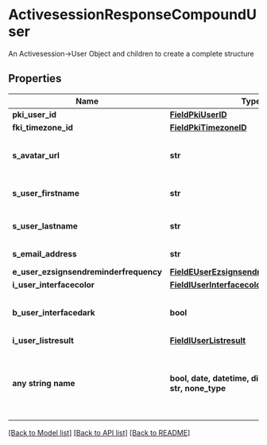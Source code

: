 # ActivesessionResponseCompoundUser

An Activesession->User Object and children to create a complete structure

## Properties
Name | Type | Description | Notes
------------ | ------------- | ------------- | -------------
**pki_user_id** | [**FieldPkiUserID**](FieldPkiUserID.md) |  | 
**fki_timezone_id** | [**FieldPkiTimezoneID**](FieldPkiTimezoneID.md) |  | 
**s_avatar_url** | **str** | The url of the picture used as avatar | 
**s_user_firstname** | **str** | The First name of the user | 
**s_user_lastname** | **str** | The Last name of the user | 
**s_email_address** | **str** | The email address. | 
**e_user_ezsignsendreminderfrequency** | [**FieldEUserEzsignsendreminderfrequency**](FieldEUserEzsignsendreminderfrequency.md) |  | 
**i_user_interfacecolor** | [**FieldIUserInterfacecolor**](FieldIUserInterfacecolor.md) |  | 
**b_user_interfacedark** | **bool** | Whether to use a dark mode interface | 
**i_user_listresult** | [**FieldIUserListresult**](FieldIUserListresult.md) |  | 
**any string name** | **bool, date, datetime, dict, float, int, list, str, none_type** | any string name can be used but the value must be the correct type | [optional]

[[Back to Model list]](../README.md#documentation-for-models) [[Back to API list]](../README.md#documentation-for-api-endpoints) [[Back to README]](../README.md)


